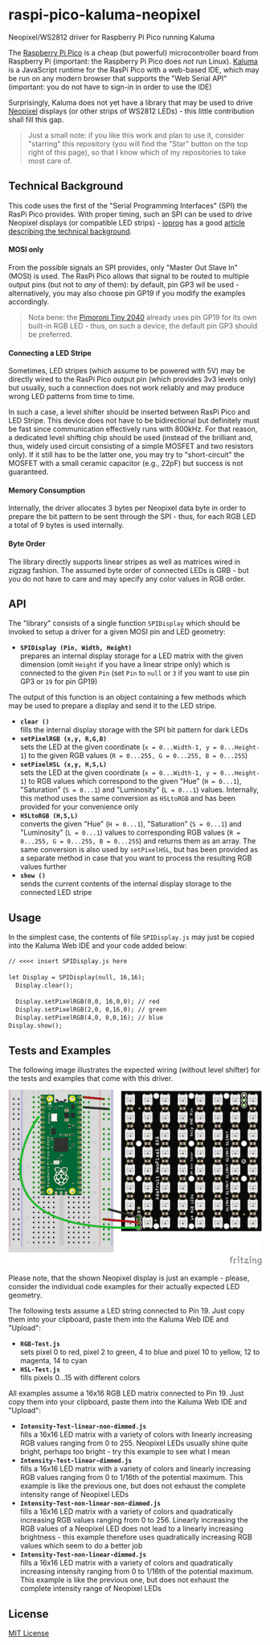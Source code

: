 # raspi-pico-kaluma-neopixel #

Neopixel/WS2812 driver for Raspberry Pi Pico running Kaluma

The [Raspberry Pi Pico](https://www.raspberrypi.com/products/raspberry-pi-pico/) is a cheap (but powerful) microcontroller board from Raspberry Pi (important: the Raspberry Pi Pico does _not_ run Linux). [Kaluma](https://kaluma.io/) is a JavaScript runtime for the RasPi Pico with a web-based IDE, which may be run on any modern browser that supports the "Web Serial API" (important: you do not have to sign-in in order to use the IDE)

Surprisingly, Kaluma does not yet have a library that may be used to drive [Neopixel](https://learn.adafruit.com/adafruit-neopixel-uberguide/the-magic-of-neopixels) displays (or other strips of WS2812 LEDs) - this little contribution shall fill this gap.

> Just a small note: if you like this work and plan to use it, consider "starring" this repository (you will find the "Star" button on the top right of this page), so that I know which of my repositories to take most care of.

## Technical Background ##

This code uses the first of the "Serial Programming Interfaces" (SPI) the RasPi Pico provides. With proper timing, such an SPI can be used to drive Neopixel displays (or compatible LED strips) - [ioprog](https://ioprog.com/) has a good [article describing the technical background](https://ioprog.com/2016/04/09/stm32f042-driving-a-ws2812b-using-spi/).

#### MOSI only ####

From the possible signals an SPI provides, only "Master Out Slave In" (MOSI) is used. The RasPi Pico allows that signal to be routed to multiple output pins (but not to _any_ of them): by default, pin GP3 wil be used - alternatively, you may also choose pin GP19 if you modify the examples accordingly.

> Nota bene: the [Pimoroni Tiny 2040](https://shop.pimoroni.com/products/tiny-2040) already uses pin GP19 for its own built-in RGB LED - thus, on such a device, the default pin GP3 should be preferred.

#### Connecting a LED Stripe ####

Sometimes, LED stripes (which assume to be powered with 5V) may be directly wired to the RasPi Pico output pin (which provides 3v3 levels only) but usually, such a connection does not work reliably and may produce wrong LED patterns from time to time.

In such a case, a level shifter should be inserted between RasPi Pico and LED Stripe. This device does not have to be bidirectional but definitely must be fast since communication effectively runs with 800kHz. For that reason, a dedicated level shifting chip should be used (instead of the brilliant and, thus, widely used circuit consisting of a simple MOSFET and two resistors only). If it still has to be the latter one, you may try to "short-circuit" the MOSFET with a small ceramic capacitor (e.g., 22pF) but success is not guaranteed.

#### Memory Consumption ####

Internally, the driver allocates 3 bytes per Neopixel data byte in order to prepare the bit pattern to be sent through the SPI - thus, for each RGB LED a total of 9 bytes is used internally.

#### Byte Order ####

The library directly supports linear stripes as well as matrices wired in zigzag fashion. The assumed byte order of connected LEDs is GRB - but you do not have to care and may specify any color values in RGB order.

## API ##

The "library" consists of a single function `SPIDisplay` which should be invoked to setup a driver for a given MOSI pin and LED geometry: 

* **`SPIDisplay (Pin, Width, Height)`**<br>prepares an internal display storage for a LED matrix with the given dimension (omit `Height` if you have a linear stripe only) which is connected to the given `Pin` (set `Pin` to `null` or `3` if you want to use pin GP3 or `19` for pin GP19)

The output of this function is an object containing a few methods which may be used to prepare a display and send it to the LED stripe.

* **`clear ()`**<br>fills the internal display storage with the SPI bit pattern for dark LEDs
* **`setPixelRGB (x,y, R,G,B)`**<br>sets the LED at the given coordinate (`x = 0...Width-1, y = 0...Height-1`) to the given RGB values (`R = 0...255, G = 0...255, B = 0...255`)
* **`setPixelHSL (x,y, H,S,L)`**<br>sets the LED at the given coordinate (`x = 0...Width-1, y = 0...Height-1`) to RGB values which correspond to the given "Hue" (`H = 0...1`), "Saturation" (`S = 0...1`) and "Luminosity" (`L = 0...1`) values. Internally, this method uses the same conversion as `HSLtoRGB` and has been provided for your convenience only
* **`HSLtoRGB (H,S,L)`**<br>converts the given "Hue" (`H = 0...1`), "Saturation" (`S = 0...1`) and "Luminosity" (`L = 0...1`) values to corresponding RGB values (`R = 0...255, G = 0...255, B = 0...255`) and returns them as an array. The same conversion is also used by `setPixelHSL`, but has been provided as a separate method in case that you want to process the resulting RGB values further
* **`show ()`**<br>sends the current contents of the internal display storage to the connected LED stripe

## Usage ##

In the simplest case, the contents of file `SPIDisplay.js` may just be copied into the Kaluma Web IDE and your code added below:

```
// <<<< insert SPIDisplay.js here

let Display = SPIDisplay(null, 16,16);
  Display.clear();

  Display.setPixelRGB(0,0, 16,0,0); // red
  Display.setPixelRGB(2,0, 0,16,0); // green
  Display.setPixelRGB(4,0, 0,0,16); // blue
Display.show();
```

## Tests and Examples ##

The following image illustrates the expected wiring (without level shifter) for the tests and examples that come with this driver.

![](RasPi-Pico-with-Neopixel-Matrix_bb.png)

Please note, that the shown Neopixel display is just an example - please, consider the individual code examples for their actually expected LED geometry.

The following tests assume a LED string connected to Pin 19. Just copy them into your clipboard, paste them into the Kaluma Web IDE and "Upload":

* **`RGB-Test.js`**<br>sets pixel 0 to red, pixel 2 to green, 4 to blue and pixel 10 to yellow, 12 to magenta, 14 to cyan
* **`HSL-Test.js`**<br>fills pixels 0...15 with different colors

All examples assume a 16x16 RGB LED matrix connected to Pin 19. Just copy them into your clipboard, paste them into the Kaluma Web IDE and "Upload":

* **`Intensity-Test-linear-non-dimmed.js`**<br>fills a 16x16 LED matrix with a variety of colors with linearly increasing RGB values ranging from 0 to 255. Neopixel LEDs usually shine quite bright, perhaps too bright - try this example to see what I mean
* **`Intensity-Test-linear-dimmed.js`**<br>fills a 16x16 LED matrix with a variety of colors and linearly increasing RGB values ranging from 0 to 1/16th of the potential maximum. This example is like the previous one, but does not exhaust the complete intensity range of Neopixel LEDs
* **`Intensity-Test-non-linear-non-dimmed.js`**<br>fills a 16x16 LED matrix with a variety of colors and quadratically increasing RGB values ranging from 0 to 256. Linearly increasing the RGB values of a Neopixel LED does not lead to a linearly increasing brightness - this example therefore uses quadratically increasing RGB values which seem to do a better job
* **`Intensity-Test-non-linear-dimmed.js`**<br>fills a 16x16 LED matrix with a variety of colors and quadratically increasing intensity ranging from 0 to 1/16th of the potential maximum. This example is like the previous one, but does not exhaust the complete intensity range of Neopixel LEDs

## License ##

[MIT License](LICENSE.md)
